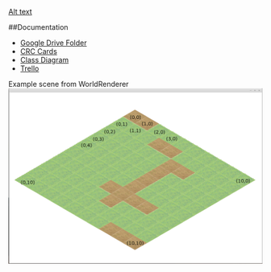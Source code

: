 [Alt text](/assets/logo_256.png?raw=true "Logo")

##Documentation
* [Google Drive Folder](https://drive.google.com/open?id=0B8a8yU2Qs_meQUZ6bVVTMklpQ2c&authuser=0)
* [CRC Cards](https://rawgit.com/craigthelinguist/knightcapital/master/documentation/crc-cards.html)
* [Class Diagram](https://rawgit.com/craigthelinguist/knightcapital/master/documentation/class-diagram.html)
* [Trello](https://trello.com/)

Example scene from WorldRenderer
![Alt text](/documentation/example_scene.png?raw=true "Optional Title")
